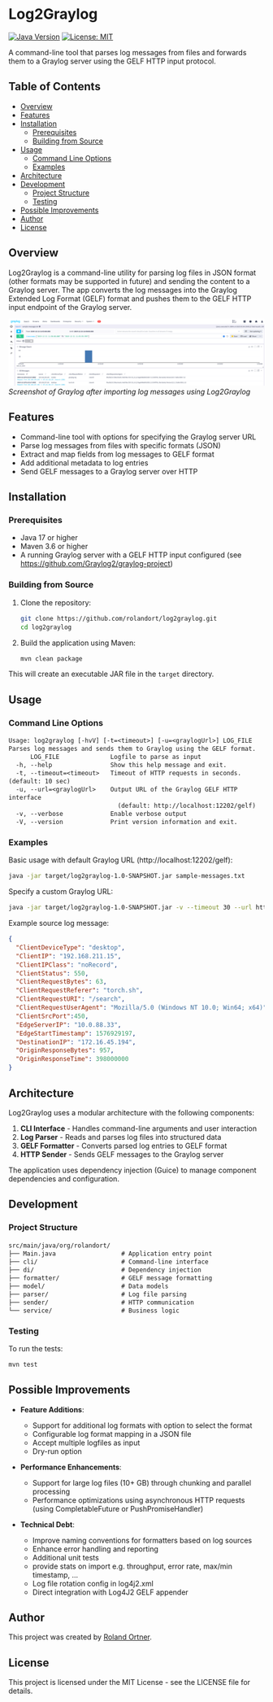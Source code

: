 # Log2Graylog

[![Java Version](https://img.shields.io/badge/Java-17-blue.svg)](https://www.oracle.com/java/technologies/javase/jdk17-archive-downloads.html)
[![License: MIT](https://img.shields.io/badge/License-MIT-yellow.svg)](https://opensource.org/licenses/MIT)

A command-line tool that parses log messages from files and forwards them to a Graylog server using the GELF HTTP input protocol.

## Table of Contents

- [Overview](#overview)
- [Features](#features)
- [Installation](#installation)
  - [Prerequisites](#prerequisites)
  - [Building from Source](#building-from-source)
- [Usage](#usage)
  - [Command Line Options](#command-line-options)
  - [Examples](#examples)
- [Architecture](#architecture)
- [Development](#development)
  - [Project Structure](#project-structure)
  - [Testing](#testing)
- [Possible Improvements](#possible-improvements)
- [Author](#author)
- [License](#license)

## Overview

Log2Graylog is a command-line utility for parsing log files in JSON format (other formats may be supported in future) and sending the content to a Graylog server.
The app converts the log messages into the Graylog Extended Log Format (GELF) format and pushes them to the GELF HTTP input endpoint of the Graylog server.

![Graylog Screenshot showing log messages processed by Log2Graylog](docs/images/graylog-screenshot.png)  
*Screenshot of Graylog after importing log messages using Log2Graylog*

## Features

- Command-line tool with options for specifying the Graylog server URL
- Parse log messages from files with specific formats (JSON)
- Extract and map fields from log messages to GELF format
- Add additional metadata to log entries
- Send GELF messages to a Graylog server over HTTP

## Installation

### Prerequisites

- Java 17 or higher
- Maven 3.6 or higher
- A running Graylog server with a GELF HTTP input configured (see https://github.com/Graylog2/graylog-project)

### Building from Source

1. Clone the repository:
   ```bash
   git clone https://github.com/rolandort/log2graylog.git
   cd log2graylog
   ```

2. Build the application using Maven:
   ```bash
   mvn clean package
   ```

This will create an executable JAR file in the `target` directory.

## Usage

### Command Line Options

```
Usage: log2graylog [-hvV] [-t=<timeout>] [-u=<graylogUrl>] LOG_FILE
Parses log messages and sends them to Graylog using the GELF format.
      LOG_FILE              Logfile to parse as input
  -h, --help                Show this help message and exit.
  -t, --timeout=<timeout>   Timeout of HTTP requests in seconds. (default: 10 sec)
  -u, --url=<graylogUrl>    Output URL of the Graylog GELF HTTP interface
                              (default: http://localhost:12202/gelf)
  -v, --verbose             Enable verbose output
  -V, --version             Print version information and exit.
```

### Examples

Basic usage with default Graylog URL (http://localhost:12202/gelf):
```bash
java -jar target/log2graylog-1.0-SNAPSHOT.jar sample-messages.txt
```

Specify a custom Graylog URL:
```bash
java -jar target/log2graylog-1.0-SNAPSHOT.jar -v --timeout 30 --url http://graylog-server:12202/gelf sample-messages.txt
```

Example source log message:

```json
{
  "ClientDeviceType": "desktop",
  "ClientIP": "192.168.211.15",
  "ClientIPClass": "noRecord",
  "ClientStatus": 550, 
  "ClientRequestBytes": 63,
  "ClientRequestReferer": "torch.sh",
  "ClientRequestURI": "/search",
  "ClientRequestUserAgent": "Mozilla/5.0 (Windows NT 10.0; Win64; x64)",
  "ClientSrcPort":450,
  "EdgeServerIP": "10.0.88.33",
  "EdgeStartTimestamp": 1576929197,
  "DestinationIP": "172.16.45.194",
  "OriginResponseBytes": 957,
  "OriginResponseTime": 398000000
}
```

## Architecture

Log2Graylog uses a modular architecture with the following components:

1. **CLI Interface** - Handles command-line arguments and user interaction
2. **Log Parser** - Reads and parses log files into structured data
3. **GELF Formatter** - Converts parsed log entries to GELF format
4. **HTTP Sender** - Sends GELF messages to the Graylog server

The application uses dependency injection (Guice) to manage component dependencies and configuration.

## Development

### Project Structure

```
src/main/java/org/rolandort/
├── Main.java                  # Application entry point
├── cli/                       # Command-line interface
├── di/                        # Dependency injection
├── formatter/                 # GELF message formatting
├── model/                     # Data models
├── parser/                    # Log file parsing
├── sender/                    # HTTP communication
└── service/                   # Business logic
```

### Testing

To run the tests:
```bash
mvn test
```

## Possible Improvements

- **Feature Additions**:
  - Support for additional log formats with option to select the format
  - Configurable log format mapping in a JSON file
  - Accept multiple logfiles as input
  - Dry-run option

- **Performance Enhancements**:
  - Support for large log files (10+ GB) through chunking and parallel processing
  - Performance optimizations using asynchronous HTTP requests (using CompletableFuture or PushPromiseHandler)

- **Technical Debt**:
  - Improve naming conventions for formatters based on log sources
  - Enhance error handling and reporting
  - Additional unit tests
  - provide stats on import e.g. throughput, error rate, max/min timestamp, ... 
  - Log file rotation config in log4j2.xml
  - Direct integration with Log4J2 GELF appender

## Author

This project was created by [Roland Ortner](https://www.linkedin.com/in/roland-ortner/).

## License

This project is licensed under the MIT License - see the LICENSE file for details.
